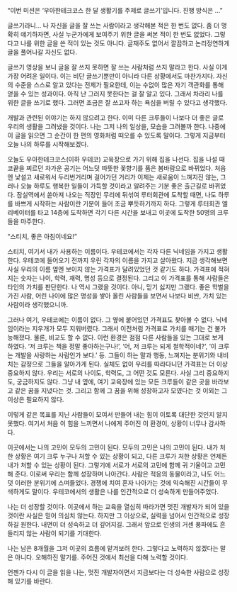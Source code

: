 “이번 미션은 ‘우아한테크코스 한 달 생활기를 주제로 글쓰기’입니다. 진행 방식은 …”

글쓰기라니… 나 자신을 글을 잘 쓰는 사람이라고 생각해본 적은 한 번도 없다. 좀 더 명확히 얘기하자면, 사실 누군가에게 보여주기 위한 글을 써본 적이 한 번도 없었다. 그렇다고 나를 위한 글을 쓴 적이 있는 것도 아니다. 글재주도 없어서 깔끔하고 논리정연하게 글을 풀어나갈 자신도 없다.

글쓰기 영상을 보니 글을 잘 쓰지 못하면 잘 쓰는 사람처럼 쓰지 말라고 한다. 사실 이게 가장 어려운 일이다. 이는 비단 글쓰기뿐만이 아니라 다른 상황에서도 마찬가지다. 자신의 수준을 스스로 알고 있다는 전제가 필요한데, 이는 수없이 많은 자기 객관화를 통해 얻을 수 있는 성과이다. 아직 난 그러지 못한다는 걸 잘 알고 있다. 그래서 차라리 나를 위한 글을 쓰기로 했다. 그러면 조금은 잘 쓰고자 하는 욕심을 버릴 수 있다고 생각했다.

개발과 관련된 이야기는 하지 않으려고 한다. 이미 다른 크루들이 나보다 더 좋은 글로 우리의 생활을 그려냈을 것이다. 나는 그저 나의 일상을, 모습을 그려볼까 한다. 나중에 이 글을 읽으면 그 순간이 한 편의 영화처럼 떠오를 수 있도록 말이다. 그렇게 지금부터 오늘 나의 하루를 시작해보겠다.

오늘도 우아한테크코스(이하 우테코) 교육장으로 가기 위해 집을 나선다. 집을 나설 때 코끝을 찌르던 차가운 공기는 어느덧 따뜻한 꽃향기를 품은 봄바람으로 바뀌었다. 처음엔 낯설고 새로워서 두리번거리며 걸어가던 거리가 이제는 새로움이 느껴지진 않는, 그러나 오늘 하루도 행복한 일들이 가득할 것이라고 알려주는 기분 좋은 출근길로 바뀌었다. 잠실역에서 쏟아져 나오는 직장인 무리에 뒤섞여 루터회관에 도착할 때면, 나도 하루를 바쁘게 시작하는 사람이란 기분이 들어 조금 뿌듯하기까지 하다. 그렇게 루터회관 엘리베이터를 타고 14층에 도착하면 각기 다른 시간을 보내고 이곳에 도착한 50명의 크루들을 마주한다.

“스티치, 좋은 아침이네요!”

스티치, 여기서 내가 사용하는 이름이다. 우테코에서는 각자 다른 닉네임을 가지고 생활한다. 우테코에 들어오기 전까지 우린 각자의 이름을 가지고 살아왔다. 지금 생각해보면 사실 우리의 이름 옆엔 보이지 않는 가격표가 달려있었던 것 같기도 하다. 가격표에 적혀지는 숫자는 나이, 학력, 재력, 명성 등으로 결정된다. 그리고 이 가격표를 통해 사람들은 타인의 가치를 판단한다. 나 역시 그랬을 것이다. 아니, 믿기 싫지만 그랬다. 좋은 학벌을 가진 사람, 어린 나이에 많은 명성을 쌓아 올린 사람들을 보면서 나보다 비싼, 가치 있는 사람이라 생각했으니까.

그러나 여기, 우테코에는 이름이 없다. 그 옆에 붙어있던 가격표도 찾아볼 수 없다. 닉네임이라는 지우개가 모두 지워버렸다. 그래서 이전처럼 가격표로 가치를 매기는 건 불가능해졌다. 물론, 비교도 할 수 없다. 이런 환경은 점점 다른 사람들을 있는 그대로 보게 하였다. ‘저 크루는 책을 정말 좋아하는구나!’, ‘어, 저 크루는 되게 철학적이네?’, ‘이 크루는 개발을 사랑하는 사람인가 보다.’ 등. 그들이 하는 말과 행동, 느껴지는 분위기와 내비치는 감정으로 그들을 알아가게 된다. 실체도 없이 우리를 따라다니던 가격표는 더 이상 중요하지 않다. 우리는 서로의 나이도, 학력도, 그 어떤 것도 모른다. 사실 그리 중요하지도, 궁금하지도 않다. 그냥 내 옆에, 여기 교육장에 있는 모든 크루들이 같은 곳을 바라보고 같은 꿈을 지녔다는 것. 그리고 함께 그 꿈을 위해 성장하고자 모였다는 것 이외는 그 이상은 필요하지 않다.

이렇게 같은 목표를 지닌 사람들이 모여서 만들어 내는 힘이 이토록 대단한 것인지 알지 못했다. 여기서 처음 이 힘을 느끼면서 나에게 주어진 이 환경이, 상황이 너무나 감사하다.

이곳에서는 나의 고민이 모두의 고민이 된다. 모두의 고민은 나의 고민이 된다. 내가 처한 상황은 여기 크루 누구나 처할 수 있는 상황이 되고, 다른 크루가 처한 상황은 언제든 내가 처할 수 있는 상황이 된다. 그렇기에 서로가 서로의 고민에 함께 귀 기울이고 고민해 준다. 이로써 우리는 함께 성장하며 나아간다. 사람은 적응의 동물이라고, 나도 어느덧 이러한 분위기에 스며들었다. 경쟁에 치여 혼자 나아가는 것에 익숙해진 시간들이 무색하게도 말이다. 우테코에서의 생활은 나를 인간적으로 더 성숙하게 만들어주었다.

나는 더 성장할 것이다. 이곳에서 하는 교육을 열심히 따라가면 멋진 개발자가 되어 있을 것이란 사실은 믿어 의심치 않는다. 하지만 그 이상으로, 실력을 넘어서 인간적으로 성장하길 원한다. 내면이 더 성숙하고 더 깊어지길. 그래서 앞으로 인생의 거센 풍파에도 흔들리지 않는 사람이 되기를 기대한다.

나는 남은 8개월을 그저 이곳의 흐름에 맡겨보려 한다. 그렇다고 노력하지 않겠다는 말은 아니다. 오해하진 말기를. 주어진 것에서 최선을 다해 노력할 것이다.

언젠가 다시 이 글을 읽을 나는, 멋진 개발자이면서 지금보다는 더 성숙한 사람으로 성장해 있기를 바란다.
